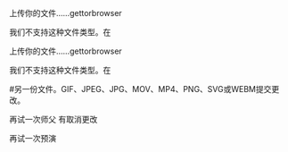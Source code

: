 上传你的文件……gettorbrowser

我们不支持这种文件类型。在

上传你的文件……gettorbrowser

我们不支持这种文件类型。在

#另一份文件。GIF、JPEG、JPG、MOV、MP4、PNG、SVG或WEBM提交更改。

再试一次师父
有取消更改

再试一次预演
